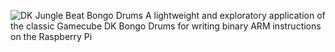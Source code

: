 ![DK Jungle Beat Bongo Drums](https://www.lukiegames.com/assets/images/gc_dk_bongos.jpg)
A lightweight and exploratory application of the classic Gamecube DK Bongo Drums for writing binary ARM instructions on the Raspberry Pi 
